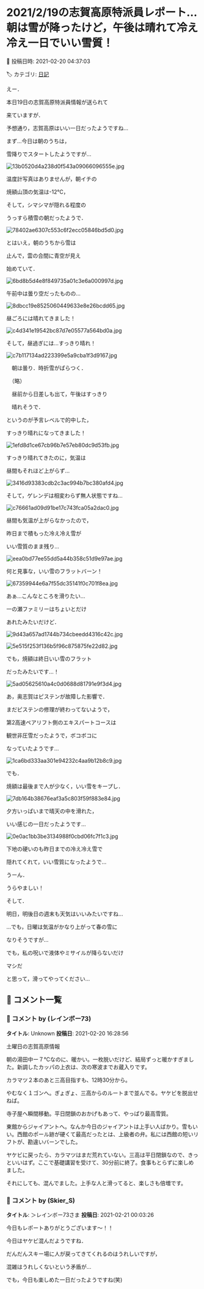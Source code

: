 # 2021/2/19の志賀高原特派員レポート…朝は雪が降ったけど，午後は晴れて冷え冷え一日でいい雪質！

📅 投稿日時: 2021-02-20 04:37:03

🏷️ カテゴリ: [日記](cc4b5682fb7b8b144980957a978653fb0.md)

えー．


本日19日の志賀高原特派員情報が送られて


来ていますが．


予想通り，志賀高原はいい一日だったようですね…





まず…今日は朝のうちは，


雪降りでスタートしたようですが…




![13b0520d4a238d0f543a09066096555e.jpg](images/13b0520d4a238d0f543a09066096555e.jpg)




温度計写真はありませんが，朝イチの


焼額山頂の気温は-12℃，


そして，シマシマが隠れる程度の


うっすら積雪の朝だったようで．




![78402ae6307c553c6f2ecc05846bd5d0.jpg](images/78402ae6307c553c6f2ecc05846bd5d0.jpg)




とはいえ，朝のうちから雪は


止んで，雲の合間に青空が見え


始めていて．




![6bd8b5d4e8f849735a01c3e6a000997d.jpg](images/6bd8b5d4e8f849735a01c3e6a000997d.jpg)




午前中は曇り空だったものの…




![8dbcc19e8525060449633e8e26bcdd65.jpg](images/8dbcc19e8525060449633e8e26bcdd65.jpg)




昼ごろには晴れてきました！




![c4d341e19542bc87d7e05577a564bd0a.jpg](images/c4d341e19542bc87d7e05577a564bd0a.jpg)




そして，昼過ぎには…すっきり晴れ！




![c7b117134ad223399e5a9cba1f3d9167.jpg](images/c7b117134ad223399e5a9cba1f3d9167.jpg)




　朝は曇り．時折雪がぱらつく．


　（略）


　昼前から日差しも出て，午後はすっきり


　晴れそうで．


というのが予言レベルで的中した，


すっきり晴れになってきました！




![1efd8d1ce67cb96b7e57eb80dc9d53fb.jpg](images/1efd8d1ce67cb96b7e57eb80dc9d53fb.jpg)




すっきり晴れてきたのに，気温は


昼間もそれほど上がらず…




![3416d93383cdb2c3ac994b7bc380afd4.jpg](images/3416d93383cdb2c3ac994b7bc380afd4.jpg)




そして，ゲレンデは相変わらず無人状態ですね…




![c76661ad09d91be17c743fca05a2dac0.jpg](images/c76661ad09d91be17c743fca05a2dac0.jpg)




昼間も気温が上がらなかったので，


昨日まで積もった冷え冷え雪が


いい雪質のまま残り…




![eea0bd77ee55dd5a44b358c51d9e97ae.jpg](images/eea0bd77ee55dd5a44b358c51d9e97ae.jpg)




何と見事な，いい雪のフラットバーン！




![67359944e6a7f55dc35141f0c701f8ea.jpg](images/67359944e6a7f55dc35141f0c701f8ea.jpg)




あぁ…こんなところを滑りたい…


一の瀬ファミリーはちょいとだけ


あれたみたいだけど．




![9d43a657ad1744b734cbeedd4316c42c.jpg](images/9d43a657ad1744b734cbeedd4316c42c.jpg)









![5e515f253f136b5f96c875875fe22d82.jpg](images/5e515f253f136b5f96c875875fe22d82.jpg)




でも，焼額は終日いい雪のフラット


だったみたいです…！




![5ad05625610a4c0d0688d81791e9f3d4.jpg](images/5ad05625610a4c0d0688d81791e9f3d4.jpg)







あ，奥志賀はピステンが故障した影響で．


まだピステンの修理が終わってないようで，


第2高速ペアリフト側のエキスパートコースは


観世非圧雪だったようで，ボコボコに


なっていたようです…




![1ca6bd333aa301e94232c4aa9b12b8c9.jpg](images/1ca6bd333aa301e94232c4aa9b12b8c9.jpg)







でも．


焼額は最後まで人が少なく，いい雪をキープし．




![7db164b38676eaf3a5c803f59f883e84.jpg](images/7db164b38676eaf3a5c803f59f883e84.jpg)




夕方いっぱいまで晴天の中を滑れた，


いい感じの一日だったようです…




![0e0ac1bb3be3134988f0cbd06fc7f1c3.jpg](images/0e0ac1bb3be3134988f0cbd06fc7f1c3.jpg)




下地の硬いのも昨日までの冷え冷え雪で


隠れてくれて，いい雪質になったようで…


うーん．


うらやましい！





そして．


明日，明後日の週末も天気はいいみたいですね…


…でも，日曜は気温がかなり上がって春の雪に


なりそうですが…





でも，私の呪いで液体やミサイルが降らないだけ


マシだ


と思って，滑ってやってください…

## 💬 コメント一覧

### 💬 コメント by (レインボー73)
**タイトル**: Unknown
**投稿日**: 2021-02-20 16:28:56

土曜日の志賀高原情報

朝の湯田中ー７℃なのに、暖かい。一枚脱いだけど、結局ずっと暖かすぎました。新調したカッパの上衣は、次の寒波までお蔵入りです。

カラマツ２本のあと三高目指すも、12時30分から。

やむなく１ゴンへ。ぎょぎょ、三高からのルートまで並んでる。ヤケビを脱出せねば。

寺子屋へ瞬間移動。平日閉鎖のおかげもあって、やっぱり最高雪質。

東館からジャイアントへ。なんか今日のジャイアントは上手い人ばかり。雪もいい。西館のポール跡が硬くて最高だったとは、上級者の弁。私には西館の短いリフトが、勘違いバーンでした。

ヤケビに戻ったら、カラマツはまだ荒れていない。三高は平日閉鎖なので、きっといいはず。ここで基礎講習を受けて、30分前に終了。食事もとらずに楽しめました。

それにしても、混んでました。上手な人と滑ってると、楽しさも倍増です。

### 💬 コメント by (Skier_S)
**タイトル**: ＞レインボー73さま
**投稿日**: 2021-02-21 00:03:26

今日もレポートありがとうございます～！！

今日はヤケビ混んだようですね．

だんだんスキー場に人が戻ってきてくれるのはうれしいですが，

混雑はうれしくないという矛盾が…

でも，今日も楽しめた一日だったようですね(笑)

